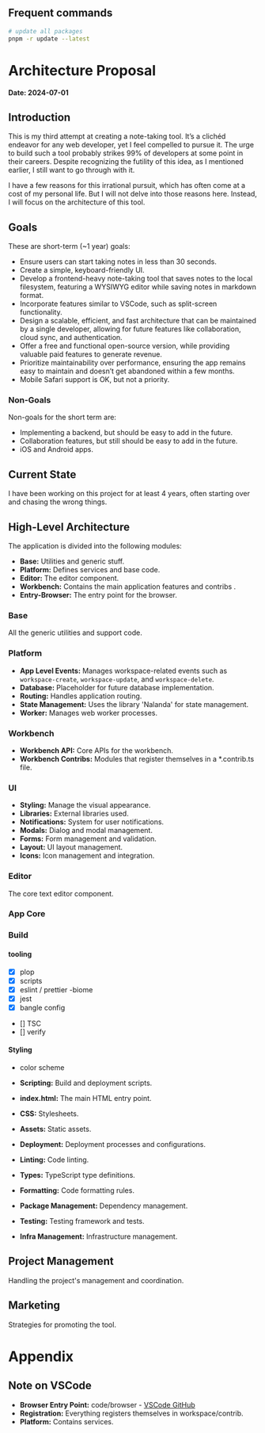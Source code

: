 ## Frequent commands

```bash
# update all packages
pnpm -r update --latest

```

# Architecture Proposal

**Date: 2024-07-01**

## Introduction

This is my third attempt at creating a note-taking tool. It’s a clichéd endeavor for any web developer, yet I feel compelled to pursue it. The urge to build such a tool probably strikes 99% of developers at some point in their careers. Despite recognizing the futility of this idea, as I mentioned earlier, I still want to go through with it.

I have a few reasons for this irrational pursuit, which has often come at a cost of my personal life. But I will not delve into those reasons here. Instead, I will focus on the architecture of this tool.

## Goals

These are short-term (\~1 year) goals:

- Ensure users can start taking notes in less than 30 seconds.
- Create a simple, keyboard-friendly UI.
- Develop a frontend-heavy note-taking tool that saves notes to the local filesystem, featuring a WYSIWYG editor while saving notes in markdown format.
- Incorporate features similar to VSCode, such as split-screen functionality.
- Design a scalable, efficient, and fast architecture that can be maintained by a single developer, allowing for future features like collaboration, cloud sync, and authentication.
- Offer a free and functional open-source version, while providing valuable paid features to generate revenue.
- Prioritize maintainability over performance, ensuring the app remains easy to maintain and doesn’t get abandoned within a few months.
- Mobile Safari support is OK, but not a priority.

### Non-Goals

Non-goals for the short term are:

- Implementing a backend, but should be easy to add in the future.
- Collaboration features, but still should be easy to add in the future.
- iOS and Android apps.

## Current State

I have been working on this project for at least 4 years, often starting over and chasing the wrong things.

## High-Level Architecture

The application is divided into the following modules:

- **Base:** Utilities and generic stuff.
- **Platform:** Defines services and base code.
- **Editor:** The editor component.
- **Workbench:** Contains the main application features and contribs .
- **Entry-Browser:** The entry point for the browser.

### Base

All the generic utilities and support code.

### Platform

- **App Level Events:** Manages workspace-related events such as `workspace-create`, `workspace-update`, and `workspace-delete`.
- **Database:** Placeholder for future database implementation.
- **Routing:** Handles application routing.
- **State Management:** Uses the library 'Nalanda' for state management.
- **Worker:** Manages web worker processes.

### Workbench

- **Workbench API:** Core APIs for the workbench.
- **Workbench Contribs:** Modules that register themselves in a \*.contrib.ts file.

### UI

- **Styling:** Manage the visual appearance.
- **Libraries:** External libraries used.
- **Notifications:** System for user notifications.
- **Modals:** Dialog and modal management.
- **Forms:** Form management and validation.
- **Layout:** UI layout management.
- **Icons:** Icon management and integration.

### Editor

The core text editor component.

### App Core

### Build

#### tooling

- [x] plop
- [x] scripts
- [x] eslint / prettier -biome
- [x] jest
- [x] bangle config
- [] TSC
- [] verify

#### Styling

- color scheme

- **Scripting:** Build and deployment scripts.
- **index.html:** The main HTML entry point.
- **CSS:** Stylesheets.
- **Assets:** Static assets.
- **Deployment:** Deployment processes and configurations.
- **Linting:** Code linting.
- **Types:** TypeScript type definitions.
- **Formatting:** Code formatting rules.
- **Package Management:** Dependency management.
- **Testing:** Testing framework and tests.
- **Infra Management:** Infrastructure management.

## Project Management

Handling the project's management and coordination.

## Marketing

Strategies for promoting the tool.

# Appendix

## Note on VSCode

- **Browser Entry Point:** code/browser - [VSCode GitHub](https://github.com/microsoft/vscode/blob/42b3bac02e37836393b4c4b46fcc91aa03e02aa8/src/vs/code/browser/workbench/workbench.ts)
- **Registration:** Everything registers themselves in workspace/contrib.
- **Platform:** Contains services.
